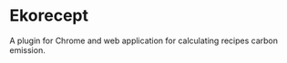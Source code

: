 Ekorecept
=========

A plugin for Chrome and web application for calculating recipes carbon emission.

